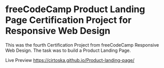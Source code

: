 # freeCodeCamp Product Landing Page Certification Project for Responsive Web Design

This was the fourth Certification Project from freeCodeCamp Responsive Web Design. The task was to build a Product Landing Page.

Live Preview https://cirtoska.github.io/Product-landing-page/

